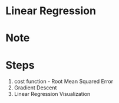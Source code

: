 # Linear Regression

# Note




# Steps

1. cost function - Root Mean Squared Error
1. Gradient Descent
1. Linear Regression Visualization
